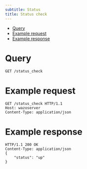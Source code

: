 ```yaml
---
subtitle: Status
title: Status check
---
```


- [Query](#query)
- [Example request](#example-request)
- [Example response](#example-response)

# Query

    GET /status_check

# Example request

    GET /status_check HTTP/1.1
    Host: wazoserver
    Content-Type: application/json

# Example response

    HTTP/1.1 200 OK
    Content-Type: application/json
    {
        "status": "up"
    }
